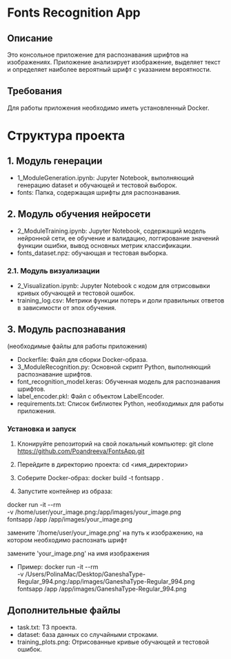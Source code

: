 # Fonts Recognition App
## Описание
Это консольное приложение для распознавания шрифтов на изображениях. Приложение анализирует изображение, выделяет текст и определяет наиболее вероятный шрифт с указанием вероятности.

## Требования
Для работы приложения необходимо иметь установленный Docker.

# Структура проекта 
## 1. Модуль генерации
- 1_ModuleGeneration.ipynb: Jupyter Notebook, выполняющий генерацию dataset и обучающей и тестовой выборок.
- fonts: Папка, содержащая шрифты для распознавания.

## 2. Модуль обучения нейросети
- 2_ModuleTraining.ipynb: Jupyter Notebook, содержащий модель нейронной сети, ее обучение и валидацию, логгирование значений функции ошибки, вывод основных метрик классификации.
- fonts_dataset.npz: обучающая и тестовая выборка.

### 2.1. Модуль визуализации
- 2_Visualization.ipynb: Jupyter Notebook с кодом для отрисовывки кривых обучающей и тестовой ошибок.
- training_log.csv: Метрики функции потерь и доли правильных ответов в зависимости от эпох обучения.

## 3. Модуль распознавания
(необходимые файлы для работы приложения)
- Dockerfile: Файл для сборки Docker-образа.
- 3_ModuleRecognition.py: Основной скрипт Python, выполняющий распознавание шрифтов.
- font_recognition_model.keras: Обученная модель для распознавания шрифтов.
- label_encoder.pkl: Файл с объектом LabelEncoder.
- requirements.txt: Список библиотек Python, необходимых для работы приложения.

### Установка и запуск
1. Клонируйте репозиторий на свой локальный компьютер:
git clone https://github.com/Poandreeva/FontsApp.git

2. Перейдите в директорию проекта: 
cd <имя_директории>

3. Соберите Docker-образ:
docker build -t fontsapp .

4. Запустите контейнер из образа:

docker run -it --rm \
  -v /home/user/your_image.png:/app/images/your_image.png \
  fontsapp /app /app/images/your_image.png

замените '/home/user/your_image.png' на путь к изображению, на котором необходимо распознать шрифт 

замените 'your_image.png' на имя изображения

* Пример:
  docker run -it --rm \
  -v /Users/PolinaMac/Desktop/GaneshaType-Regular_994.png:/app/images/GaneshaType-Regular_994.png \
  fontsapp /app /app/images/GaneshaType-Regular_994.png

## Дополнительные файлы
- task.txt: ТЗ проекта.
- dataset: база данных со случайными строками.
- training_plots.png: Отрисованные кривые обучающей и тестовой ошибок.
